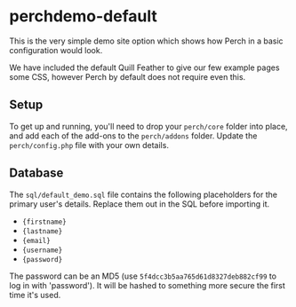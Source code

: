 perchdemo-default
=================

This is the very  simple demo site option which shows how Perch in a basic configuration would look.

We have included the default Quill Feather to give our few example pages some CSS, however Perch by default does not require even this.

Setup 
-----

To get up and running, you'll need to drop your `perch/core` folder into place, and add each of the add-ons to the `perch/addons` folder. Update the `perch/config.php` file with your own details.

Database
--------

The `sql/default_demo.sql` file contains the following placeholders for the primary user's details. Replace them out in the SQL before importing it.

* `{firstname}`
* `{lastname}` 
* `{email}` 
* `{username}`
* `{password}`

The password can be an MD5 (use `5f4dcc3b5aa765d61d8327deb882cf99` to log in with 'password'). It will be hashed to something more secure the first time it's used.
